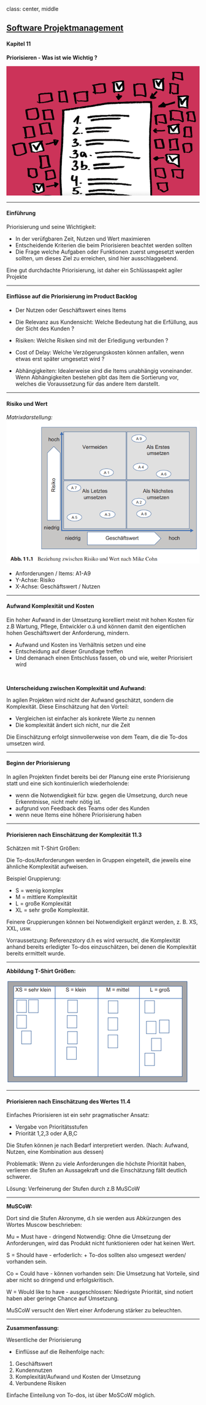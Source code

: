 class: center, middle

## [Software Projektmanagement](index.html)

#### Kapitel 11
**Priorisieren - Was ist wie Wichtig ?**

![:scale 50%](media/kapitel11bis16/prio.PNG)

---
#### Einführung

Priorisierung und seine Wichtigkeit:
- In der verüfgbaren Zeit, Nutzen und Wert maximieren
- Entscheidende Kriterien die beim Priorisieren beachtet werden sollten
- Die Frage welche Aufgaben oder Funktionen zuerst umgesetzt werden sollten, um dieses Ziel zu erreichen, sind hier ausschlaggebend.

Eine gut durchdachte Priorisierung, ist daher ein Schlüssaspekt agiler Projekte

---
#### Einflüsse auf die Priorisierung im Product Backlog

- Der Nutzen oder Geschäftswert eines Items

- Die Relevanz aus Kundensicht: Welche Bedeutung hat die Erfüllung, aus der Sicht des Kunden ?

- Risiken: Welche Risiken sind mit der Erledigung verbunden ?

- Cost of Delay: Welche Verzögerungskosten können anfallen, wenn etwas erst später umgesetzt wird ?

- Abhängigkeiten: Idealerweise sind die Items unabhängig voneinander.
    Wenn Abhängigkeiten bestehen gibt das Item die Sortierung vor, welches die Voraussetzung für das andere Item darstellt.

---

#### Risiko und Wert
*Matrixdarstellung:*
![:scale 70%](media/kapitel11bis16/risikowert.PNG)

- Anforderungen / Items: A1-A9
- Y-Achse: Risiko
- X-Achse: Geschäftswert / Nutzen

---
#### Aufwand Komplexität und Kosten

Ein hoher Aufwand in der Umsetzung korelliert meist mit hohen Kosten für z.B Wartung, Pflege, Entwickler o.ä und können damit den eigentlichen hohen Geschäftswert der Anforderung, mindern.

- Aufwand und Kosten ins Verhältnis setzen und eine
- Entscheidung auf dieser Grundlage treffen
- Und demanach einen Entschluss fassen, ob und wie, weiter Priorisiert wird

<br>

**Unterscheidung zwischen Komplexität und Aufwand:**

In agilen Projekten wird nicht der Aufwand geschätzt, sondern die Komplexität.
Diese Einschätzung hat den Vorteil: 
-  Vergleichen ist einfacher als konkrete Werte zu nennen
-  Die komplexität ändert sich nicht, nur die Zeit

Die Einschätzung erfolgt sinnvollerweise von dem Team, die die To-dos umsetzen wird.

---

#### Beginn der Priorisierung

In agilen Projekten findet bereits bei der Planung eine erste Priorisierung statt und eine sich kontinuierlich wiederholende: 

- wenn die Notwendigkeit für bzw. gegen die Umsetzung, durch neue Erkenntnisse, nicht mehr nötig ist.
- aufgrund von Feedback des Teams oder des Kunden
- wenn neue Items eine höhere Priorisierung haben
  
---

#### Priorisieren nach Einschätzung der Komplexität 11.3

Schätzen mit T-Shirt Größen:

Die To-dos/Anforderungen werden in Gruppen eingeteilt, die jeweils eine ähnliche Komplexität aufweisen.

Beispiel Gruppierung:
- S = wenig komplex
- M = mittlere Komplexität
- L = große Komplexität
- XL = sehr große Komplexität.

Feinere Gruppierungen können bei Notwendigkeit ergänzt werden, z. B. XS, XXL, usw.

Vorraussetzung: Referenzstory d.h es wird versucht, die Komplexität anhand bereits erledigter To-dos einzuschätzen, bei denen die Komplexität bereits ermittelt wurde.

---

**Abbildung T-Shirt Größen:**

![:scale 150%](media/kapitel11bis16/tshirt.PNG)

---

#### Priorisieren nach Einschätzung des Wertes 11.4

Einfaches Priorisieren ist ein sehr pragmatischer Ansatz:
- Vergabe von Prioritätsstufen
- Priorität 1,2,3 oder A,B,C

Die Stufen können je nach Bedarf interpretiert werden. (Nach: Aufwand, Nutzen, eine Kombination aus dessen)

Problematik: Wenn zu viele Anforderungen die höchste Priorität haben, verlieren die Stufen an Aussagekraft und die Einschätzung fällt deutlich schwerer. 

Lösung: Verfeinerung der Stufen durch z.B MuSCoW

---

**MuSCoW:**

Dort sind die Stufen Akronyme, d.h sie werden aus Abkürzungen des Wortes Muscow beschrieben:

Mu = Must have - dringend Notwendig:
Ohne die Umsetzung der Anforderungen, wird das Produkt nicht funktionieren oder hat keinen Wert.

S = Should have - erfoderlich: +
To-dos sollten also umgesezt werden/ vorhanden sein.

Co = Could have - können vorhanden sein:
Die Umsetzung hat Vorteile, sind aber nicht so dringend und erfolgskritisch.

W = Would like to have - ausgeschlossen:
Niedrigste Priorität, sind notiert haben aber geringe Chance auf Umsetzung.

MuSCoW versucht den Wert einer Anfoderung stärker zu beleuchten.

---

**Zusammenfassung:**

Wesentliche der Priorisierung
- Einflüsse auf die Reihenfolge nach:
1. Geschäftswert
2. Kundennutzen
3. Komplexität/Aufwand und Kosten der Umsetzung
4. Verbundene Risiken

Einfache Einteilung von To-dos, ist über MoSCoW möglich.
